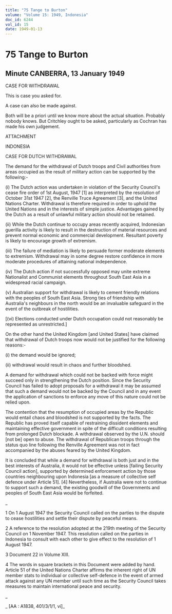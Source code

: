 ```yaml
---
title: "75 Tange to Burton"
volume: "Volume 15: 1949, Indonesia"
doc_id: 6244
vol_id: 15
date: 1949-01-13
---
```


# 75 Tange to Burton

## Minute CANBERRA, 13 January 1949

CASE FOR WITHDRAWAL

This is case you asked for.

A case can also be made against.

Both will be a priori until we know more about the actual situation. Probably nobody knows. But Critchley ought to be asked, particularly as Cochran has made his own judgement.

ATTACHMENT

INDONESIA

CASE FOR DUTCH WITHDRAWAL

The demand for the withdrawal of Dutch troops and Civil authorities from areas occupied as the result of military action can be supported by the following:-

(i) The Dutch action was undertaken in violation of the Security Council's cease fire order of 1st August, 1947 [1] as interpreted by the resolution of October 31st 1947 [2], the Renville Truce Agreement [3], and the United Nations Charter. Withdrawal is therefore required in order to uphold the United Nations and in the interests of simple justice. Advantages gained by the Dutch as a result of unlawful military action should not be retained.

(ii) While the Dutch continue to occupy areas recently acquired, Indonesian guerilla activity is likely to result in the destruction of material resources and prevent normal economic and commercial development. Resultant poverty is likely to encourage growth of extremism.

(iii) The failure of mediation is likely to persuade former moderate elements to extremism. Withdrawal may in some degree restore confidence in more moderate procedures of attaining national independence.

(iv) The Dutch action if not successfully opposed may unite extreme Nationalist and Communist elements throughout South East Asia in a widespread racial campaign.

(v) Australian support for withdrawal is likely to cement friendly relations with the peoples of South East Asia. Strong ties of friendship with Australia's neighbours in the north would be an invaluable safeguard in the event of the outbreak of hostilities.

[(vi) Elections conducted under Dutch occupation could not reasonably be represented as unrestricted.]

On the other hand the United Kingdom [and United States] have claimed that withdrawal of Dutch troops now would not be justified for the following reasons:-

(i) the demand would be ignored;

(ii) withdrawal would result in chaos and further bloodshed.

A demand for withdrawal which could not be backed with force might succeed only in strengthening the Dutch position. Since the Security Council has failed to adopt proposals for a withdrawal it may be assumed that such a demand would not be backed by the Council and in any event the application of sanctions to enforce any move of this nature could not be relied upon.

The contention that the resumption of occupied areas by the Republic would entail chaos and bloodshed is not supported by the facts. The Republic has proved itself capable of restraining dissident elements and maintaining effective government in spite of the difficult conditions resulting from prolonged Dutch blockade. A withdrawal observed by the U.N. should [not be] open to abuse. The withdrawal of Republican troops through the status quo line following the Renville Agreement was not in fact accompanied by the abuses feared by the United Kingdom.

It is concluded that while a demand for withdrawal is both just and in the best interests of Australia, it would not be effective unless [failing Security Council action], supported by determined enforcement action by those countries neighbouring upon Indonesia [as a measure of collective self defence under Article 51]. [4] Nevertheless, if Australia were not to continue to support such a demand, the existing goodwill of the Governments and peoples of South East Asia would be forfeited.

_

1 On 1 August 1947 the Security Council called on the parties to the dispute to cease hostilities and settle their dispute by peaceful means.

2 A reference to the resolution adopted at the 219th meeting of the Security Council on 1 November 1947. This resolution called on the parties in Indonesia to consult with each other to give effect to the resolution of 1 August 1947.

3 Document 22 in Volume XIII.

4 The words in square brackets in this Document were added by hand. Article 51 of the United Nations Charter affirms the inherent right of UN member stats to individual or collective self-defence in the event of armed attack against any UN member until such time as the Security Council takes measures to maintain international peace and security.

_

_ [AA : A1838, 401/3/1/1, vi]_
